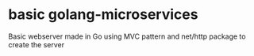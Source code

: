 # basic golang-microservices
Basic webserver made in Go using MVC pattern
and net/http package to create the server
